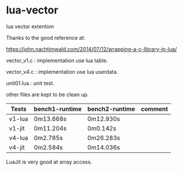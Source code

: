 # lua-vector
lua vector extention

Thanks to the good reference at:

https://john.nachtimwald.com/2014/07/12/wrapping-a-c-library-in-lua/

vector_v1.c :
implementation use lua table.

vector_v4.c :
implementation use lua userdata.

unit01.lua :
unit test.

other files are kept to be clean up.

| Tests    |  bench1-runtime | bench2-runtime | comment |
| --- | --- | --- | --- |
| v1-lua | 0m13.668s | 0m12.930s | |
| v1-jit | 0m11.204s | 0m0.142s  | |
| v4-lua | 0m2.785s  | 0m26.283s | |
| v4-jit | 0m2.584s  | 0m14.036s | |

LuaJit is very good at array access.

